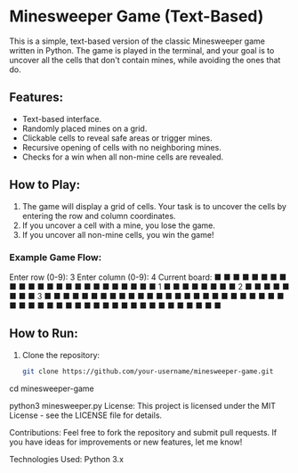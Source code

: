 # Minesweeper Game (Text-Based)

This is a simple, text-based version of the classic Minesweeper game written in Python. The game is played in the terminal, and your goal is to uncover all the cells that don't contain mines, while avoiding the ones that do.

## Features:
- Text-based interface.
- Randomly placed mines on a grid.
- Clickable cells to reveal safe areas or trigger mines.
- Recursive opening of cells with no neighboring mines.
- Checks for a win when all non-mine cells are revealed.

## How to Play:
1. The game will display a grid of cells. Your task is to uncover the cells by entering the row and column coordinates.
2. If you uncover a cell with a mine, you lose the game.
3. If you uncover all non-mine cells, you win the game!  
 
### Example Game Flow:
Enter row (0-9): 3 Enter column (0-9): 4 Current board: ■ ■ ■ ■ ■ ■ ■ ■ ■ ■ ■ ■ ■ ■ ■ ■ ■ ■ ■ ■ ■ ■ ■ ■ 1 ■ ■ ■ ■ ■ ■ ■ ■ 2 ■ ■ ■ ■ ■ ■ ■ ■ 3 ■ ■ ■ ■ ■ ■ ■ ■ ■ ■ ■ ■ ■ ■ ■ ■ ■ ■ ■ ■ ■ ■ ■ ■ ■ ■ ■ ■ ■ ■ ■ ■ ■ ■ ■ ■ ■ ■ ■ ■ ■ ■ ■ ■ ■ ■ ■ ■ ■

## How to Run: 
1. Clone the repository:  
   ```bash
   git clone https://github.com/your-username/minesweeper-game.git 
cd minesweeper-game

python3 minesweeper.py
License:
This project is licensed under the MIT License - see the LICENSE file for details.

Contributions:
Feel free to fork the repository and submit pull requests. If you have ideas for improvements or new features, let me know!

Technologies Used:
Python 3.x
